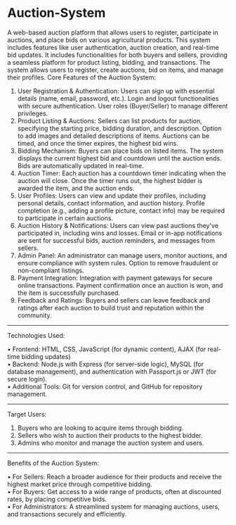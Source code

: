 # Auction-System
A web-based auction platform that allows users to register, participate in auctions, and place bids on various agricultural products. This system includes features like user authentication, auction creation, and real-time bid updates.
It includes functionalities for both buyers and sellers, providing a seamless platform for product listing, bidding, and transactions. The system allows users to register, create auctions, bid on items, and manage their profiles.
Core Features of the Auction System:
1.	User Registration & Authentication:
	Users can sign up with essential details (name, email, password, etc.).
	Login and logout functionalities with secure authentication.
	User roles (Buyer/Seller) to manage different privileges.
2.	Product Listing & Auctions:
	Sellers can list products for auction, specifying the starting price, bidding duration, and description.
	Option to add images and detailed descriptions of items.
	Auctions can be timed, and once the timer expires, the highest bid wins.
3.	Bidding Mechanism:
	Buyers can place bids on listed items.
	The system displays the current highest bid and countdown until the auction ends.
	Bids are automatically updated in real-time.
4.	Auction Timer:
  Each auction has a countdown timer indicating when the auction will close.
	Once the timer runs out, the highest bidder is awarded the item, and the auction ends.
5.	User Profiles:
	Users can view and update their profiles, including personal details, contact information, and auction history.
	Profile completion (e.g., adding a profile picture, contact info) may be required to participate in certain auctions.
6.	Auction History & Notifications:
  Users can view past auctions they've participated in, including wins and losses.
	Email or in-app notifications are sent for successful bids, auction reminders, and messages from sellers.
7.	Admin Panel:
	An administrator can manage users, monitor auctions, and ensure compliance with system rules.
	Option to remove fraudulent or non-compliant listings.
8.	Payment Integration:
	Integration with payment gateways for secure online transactions.
	Payment confirmation once an auction is won, and the item is successfully purchased.
9.	Feedback and Ratings:
	Buyers and sellers can leave feedback and ratings after each auction to build trust and reputation within the community.
________________________________________________________________________________________________________________
Technologies Used:

•	Frontend: HTML, CSS, JavaScript (for dynamic content), AJAX (for real-time bidding updates)<br>
•	Backend: Node.js with Express (for server-side logic), MySQL (for database management), and authentication with Passport.js or JWT (for secure login).<br>
•	Additional Tools: Git for version control, and GitHub for repository management.<br>
________________________________________
Target Users:
1.	Buyers who are looking to acquire items through bidding.<br>
2.	Sellers who wish to auction their products to the highest bidder.<br>
3.	Admins who monitor and manage the auction system and users.<br>
________________________________________
Benefits of the Auction System:

• For Sellers: Reach a broader audience for their products and receive the highest market price through competitive bidding.<br>
•	For Buyers: Get access to a wide range of products, often at discounted rates, by placing competitive bids.<br>
•	For Administrators: A streamlined system for managing auctions, users, and transactions securely and efficiently.
